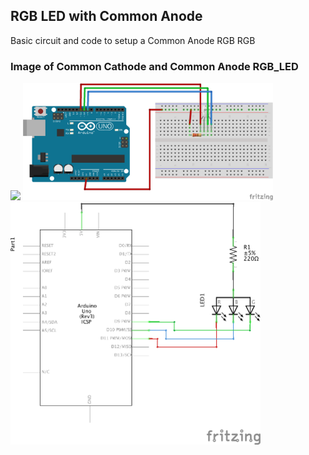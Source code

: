 ## RGB LED with Common Anode
Basic circuit and code to setup a Common Anode RGB RGB

### Image of Common Cathode and Common Anode RGB_LED


<img src="http://www.mikroblog.net/wp-content/uploads/2015/11/rgb-led-pinout.jpg" width="400">

<img src="docs/Basic_RGB_LED_bb.png" width="400">

<img src="docs/Basic_RGB_LED_schem.png" width="400">
